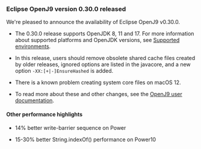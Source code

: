 <!--
Copyright (c) 2017, 2022 IBM Corp. and others

This program and the accompanying materials are made available under
the terms of the Eclipse Public License 2.0 which accompanies this
distribution and is available at https://www.eclipse.org/legal/epl-2.0/
or the Apache License, Version 2.0 which accompanies this distribution and
is available at https://www.apache.org/licenses/LICENSE-2.0.

This Source Code may also be made available under the following
Secondary Licenses when the conditions for such availability set
forth in the Eclipse Public License, v. 2.0 are satisfied: GNU
General Public License, version 2 with the GNU Classpath
Exception [1] and GNU General Public License, version 2 with the
OpenJDK Assembly Exception [2].

[1] https://www.gnu.org/software/classpath/license.html
[2] http://openjdk.java.net/legal/assembly-exception.html

SPDX-License-Identifier: EPL-2.0 OR Apache-2.0 OR GPL-2.0 WITH Classpath-exception-2.0 OR LicenseRef-GPL-2.0 WITH Assembly-exception

The project website pages cannot be redistributed
-->

### Eclipse OpenJ9 version 0.30.0 released

We're pleased to announce the availability of Eclipse OpenJ9 v0.30.0.

- The 0.30.0 release supports OpenJDK 8, 11 and 17. For more information about supported platforms and OpenJDK versions, see [Supported environments](https://www.eclipse.org/openj9/docs/openj9_support/).

- In this release, users should remove obsolete shared cache files created by older releases, ignored options are listed in the javacore, and a new option `-XX:[+|-]EnsureHashed` is added.

- There is a known problem creating system core files on macOS 12.

- To read more about these and other changes, see the [OpenJ9 user documentation](docs/openj9_releases/).

#### Other performance highlights ####

- 14% better write-barrier sequence on Power

- 15-30% better String.indexOf() performance on Power10
